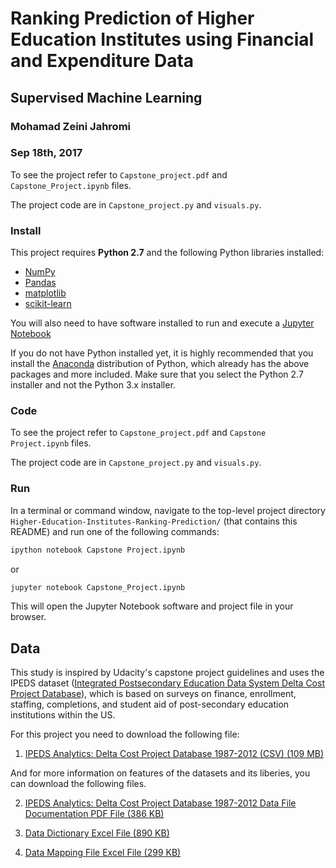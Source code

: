 # Ranking Prediction of Higher Education Institutes using Financial and Expenditure Data
## Supervised Machine Learning

### Mohamad Zeini Jahromi
### Sep 18th, 2017

To see the project refer to `Capstone_project.pdf` and `Capstone_Project.ipynb` files.

The project code are in `Capstone_project.py` and `visuals.py`.

### Install

This project requires **Python 2.7** and the following Python libraries installed:

- [NumPy](http://www.numpy.org/)
- [Pandas](http://pandas.pydata.org)
- [matplotlib](http://matplotlib.org/)
- [scikit-learn](http://scikit-learn.org/stable/)

You will also need to have software installed to run and execute a [Jupyter Notebook](http://ipython.org/notebook.html)

If you do not have Python installed yet, it is highly recommended that you install the [Anaconda](http://continuum.io/downloads) distribution of Python, which already has the above packages and more included. Make sure that you select the Python 2.7 installer and not the Python 3.x installer. 

### Code

To see the project refer to `Capstone_project.pdf` and `Capstone Project.ipynb` files.

The project code are in `Capstone_project.py` and `visuals.py`.

### Run

In a terminal or command window, navigate to the top-level project directory `Higher-Education-Institutes-Ranking-Prediction/` (that contains this README) and run one of the following commands:

```bash
ipython notebook Capstone Project.ipynb
```  
or
```bash
jupyter notebook Capstone_Project.ipynb
```

This will open the Jupyter Notebook software and project file in your browser.

## Data

This study is inspired by Udacity's capstone project guidelines and uses the IPEDS dataset ([Integrated Postsecondary Education Data System Delta Cost Project Database](https://nces.ed.gov/ipeds/deltacostproject/)), which is based on surveys on finance, enrollment, staffing, completions, and student aid of post-secondary education institutions within the US. 

For this project you need to download the following file:

1) [IPEDS Analytics: Delta Cost Project Database 1987-2012 (CSV) (109 MB)](https://nces.ed.gov/ipeds/deltacostproject/download/IPEDS_Analytics_DCP_87_12_CSV.zip)

And for more information on features of the datasets and its liberies, you can download the following files.

2) [IPEDS Analytics: Delta Cost Project Database 1987-2012 Data File Documentation PDF File (386 KB)](https://nces.ed.gov/ipeds/deltacostproject/download/DCP_Data_File_Documentation_1987_2012.pdf)

3) [Data Dictionary Excel File (890 KB)](https://nces.ed.gov/ipeds/deltacostproject/download/Delta_Data_Dictionary_1987_2012.xls)

4) [Data Mapping File Excel File (299 KB)](https://nces.ed.gov/ipeds/deltacostproject/download/IPEDS_DCP_Database_Mapping_File_87_12.xls)
